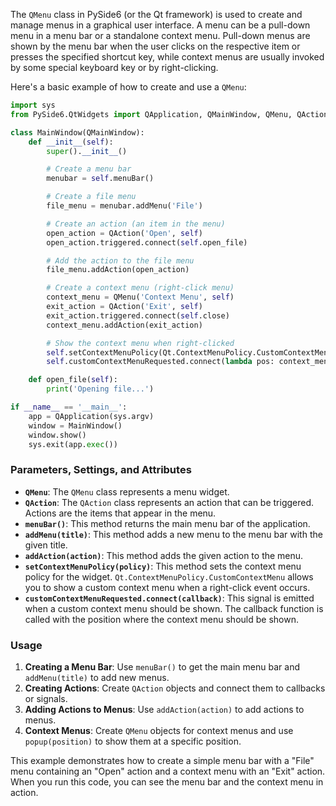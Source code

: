 The `QMenu` class in PySide6 (or the Qt framework) is used to create and manage menus in a graphical user interface. A menu can be a pull-down menu in a menu bar or a standalone context menu. Pull-down menus are shown by the menu bar when the user clicks on the respective item or presses the specified shortcut key, while context menus are usually invoked by some special keyboard key or by right-clicking.

Here's a basic example of how to create and use a `QMenu`:

```python
import sys
from PySide6.QtWidgets import QApplication, QMainWindow, QMenu, QAction

class MainWindow(QMainWindow):
    def __init__(self):
        super().__init__()

        # Create a menu bar
        menubar = self.menuBar()

        # Create a file menu
        file_menu = menubar.addMenu('File')

        # Create an action (an item in the menu)
        open_action = QAction('Open', self)
        open_action.triggered.connect(self.open_file)

        # Add the action to the file menu
        file_menu.addAction(open_action)

        # Create a context menu (right-click menu)
        context_menu = QMenu('Context Menu', self)
        exit_action = QAction('Exit', self)
        exit_action.triggered.connect(self.close)
        context_menu.addAction(exit_action)

        # Show the context menu when right-clicked
        self.setContextMenuPolicy(Qt.ContextMenuPolicy.CustomContextMenu)
        self.customContextMenuRequested.connect(lambda pos: context_menu.popup(self.mapToGlobal(pos)))

    def open_file(self):
        print('Opening file...')

if __name__ == '__main__':
    app = QApplication(sys.argv)
    window = MainWindow()
    window.show()
    sys.exit(app.exec())
```

### Parameters, Settings, and Attributes

- **`QMenu`**: The `QMenu` class represents a menu widget.
- **`QAction`**: The `QAction` class represents an action that can be triggered. Actions are the items that appear in the menu.
- **`menuBar()`**: This method returns the main menu bar of the application.
- **`addMenu(title)`**: This method adds a new menu to the menu bar with the given title.
- **`addAction(action)`**: This method adds the given action to the menu.
- **`setContextMenuPolicy(policy)`**: This method sets the context menu policy for the widget. `Qt.ContextMenuPolicy.CustomContextMenu` allows you to show a custom context menu when a right-click event occurs.
- **`customContextMenuRequested.connect(callback)`**: This signal is emitted when a custom context menu should be shown. The callback function is called with the position where the context menu should be shown.

### Usage

1. **Creating a Menu Bar**: Use `menuBar()` to get the main menu bar and `addMenu(title)` to add new menus.
2. **Creating Actions**: Create `QAction` objects and connect them to callbacks or signals.
3. **Adding Actions to Menus**: Use `addAction(action)` to add actions to menus.
4. **Context Menus**: Create `QMenu` objects for context menus and use `popup(position)` to show them at a specific position.

This example demonstrates how to create a simple menu bar with a "File" menu containing an "Open" action and a context menu with an "Exit" action. When you run this code, you can see the menu bar and the context menu in action.
